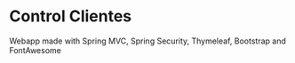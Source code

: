 # Control Clientes
Webapp made with Spring MVC, Spring Security, Thymeleaf, Bootstrap and FontAwesome
